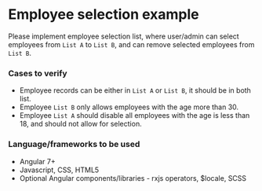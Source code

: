 # Employee selection example
Please implement employee selection list, where user/admin can select employees from `List A` to `List B`, and can remove selected employees from `List B`.

### Cases to verify
- Employee records can be either in `List A` or `List B`, it should be in both list.
- Employee `List B` only allows employees with the age more than 30.
- Employee `List A` should disable all employees with the age is less than 18, and should not allow for selection.


### Language/frameworks to be used
- Angular 7+
- Javascript, CSS, HTML5
- Optional Angular components/libraries - rxjs operators, $locale, SCSS 



